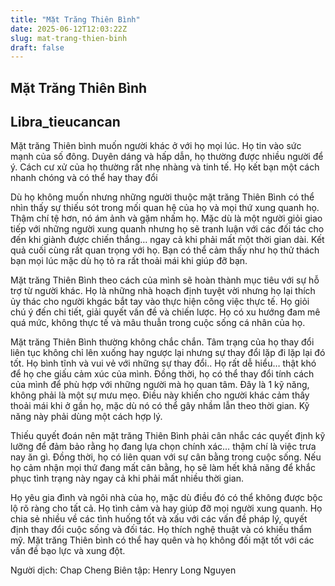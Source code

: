 ```yaml
---
title: "Mặt Trăng Thiên Bình"
date: 2025-06-12T12:03:22Z
slug: mat-trang-thien-binh
draft: false
---
```


## Mặt Trăng Thiên Bình

## Libra_tieucancan

Mặt trăng Thiên bình muốn người khác ở với họ mọi lúc. Họ tin vào sức mạnh của số đông. Duyên dáng và hấp dẫn, họ thường được nhiều người để ý. Cách cư xử của họ thường rất nhẹ nhàng và tinh tế. Họ kết bạn một cách nhanh chóng và có thể hay thay đổi
 
Dù họ không muốn nhưng những người thuộc mặt trăng Thiên Bình có thể nhìn thấy sự thiếu sót trong mối quan hệ của họ và mọi thứ xung quanh họ. Thậm chí tệ hơn, nó ám ảnh và gặm nhấm họ. Mặc dù là một người giỏi giao tiếp với những người xung quanh nhưng họ sẽ tranh luận với các đối tác cho đến khi giành được chiến thắng… ngay cả khi phải mất một thời gian dài. Kết quả cuối cùng rất quan trọng với họ. Bạn có thể cảm thấy như họ thử thách bạn mọi lúc mặc dù họ tỏ ra rất thoải mái khi giúp đỡ bạn.
 
Mặt trăng Thiên Bình theo cách của mình sẽ hoàn thành mục tiêu với sự hỗ trợ từ người khác. Họ là những nhà hoạch định tuyệt vời nhưng họ lại thích ủy thác cho người khgác bắt tay vào thực hiện công việc thực tế. Họ giỏi chú ý đến chi tiết, giải quyết vấn đề và chiến lược. Họ có xu hướng đam mê quá mức, không thực tế và mâu thuẫn trong cuộc sống cá nhân của họ.
 
Mặt trăng Thiên Bình thường không chắc chắn. Tâm trạng của họ thay đổi liên tục không chỉ lên xuống hay ngược lại nhưng sự thay đổi lặp đi lặp lại đó tốt. Họ bình tĩnh và vui vẻ với những sự thay đổi.. Họ rất dễ hiểu… thật khó để họ che giấu cảm xúc của mình. Đồng thời, họ có thể thay đổi tính cách của mình để phù hợp với những người mà họ quan tâm. Đây là 1 kỹ năng, không phải là một sự mưu mẹo. Điều này khiến cho
người khác cảm thấy thoải mái khi ở gần họ, mặc dù nó có thể gây nhầm lẫn theo thời gian. Kỹ năng này phải dùng một cách hợp lý.
 
Thiếu quyết đoán nên mặt trăng Thiên Bình phải cân nhắc các quyết định kỹ lưỡng để đảm bảo rằng họ đang lựa chọn chính xác… thậm chí là việc trưa nay ăn gì. Đồng thời, họ có liên quan với sự cân bằng trong cuộc sống. Nếu họ cảm nhận mọi thứ đang mất cân bằng, họ sẽ làm hết khả năng để khắc phục tình trạng này ngay cả khi phải mất nhiều thời gian.
 
Họ yêu gia đình và ngôi nhà của họ, mặc dù điều đó có thể không được bộc lộ rõ ràng cho tất cả. Họ tình cảm và hay giúp đỡ mọi người xung quanh. Họ chia sẻ nhiều về các tình huống tốt và xấu với các vấn đề pháp lý, quyết định thay đổi cuộc sống và đối tác. Họ thích nghệ thuật và có khiếu thẩm mỹ. Mặt trăng Thiên bình có thể hay quên và họ không đối mặt tốt với các vấn đề bạo lực và xung đột.
 
Người dịch: Chap Cheng
Biên tập: Henry Long Nguyen